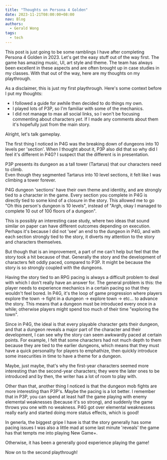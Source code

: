 ```yaml
---
title: "Thoughts on Persona 4 Golden"
date: 2023-11-21T08:00:00+08:00
nav: Blog
authors:
  - Gerald Wong
tags:
  - tech
---
```



This post is just going to be some ramblings I have after completing Persona 4 Golden in 2023.
Let's get the easy stuff out of the way first. The game has amazing music, UI, art style and theme.
The team has always been excellent in these aspects and are often brought up in case studies in my classes.
With that out of the way, here are my thoughts on my playthrough.

<!--more-->

As a disclaimer, this is just my first playthrough. 
Here's some context before I put my thoughts:

- I followed a guide for awhile then decided to do things my own.
- I played lots of P3P, so I'm familiar with some of the mechanics.
- I did not manage to max all social links, so I won't be focusing commenting about characters *yet*. If I made any comments about them it's hopefully just from the main story.


Alright, let's talk gameplay.

The first thing I noticed in P4G was the breaking down of dungeons into 10 levels per 'section'. 
When I thought about it, P3P also did that so why did I feel it's different in P4G?
I suspect that the different is in presentation. 

P3P presents its dungeon as a tall tower (Tartarus) that our characters need to climb.  
Even though they segmented Tartarus into 10 level sections, it felt like I was climbing a tower forever.

P4G dungeon 'sections' have their own theme and identity, and are strongly tied to a character in the game. 
Every section you complete in P4G is directly tied to some kind of a closure in the story.
This allowed me to go "Oh this person's dungeon is 10 levels", instead of "Argh, okay I managed to complete 10 out of 100 floors of a dungeon".

This is possibly an interesting case study, where two ideas that sound similar on paper can have different outcomes depending on execution. 
Perhaps it's because I did not 'see' an end to the dungeon in P4G, and with each section strongly tied to the story, it diverts my attention to the story and characters themselves.

But though that is an improvement, a part of me can't help but feel that the story took a hit because of that. 
Generally the story and the development of characters felt oddly paced, compared to P3P.
It might be because the story is so strongly coupled with the dungeons. 

Having the story tied to an RPG pacing is always a difficult problem to deal with which I don't really have an answer for.
The general problem is this: the player needs to experience mechanics in a certain pacing so that they wouldn't feel bored. 
In P4G, it's the loop of game progression where players explore the town -> fight in a dungeon -> explore town -> etc... to advance the story.
This means that a dungeon must be introduced every once in a while; otherwise players might spend too much of their time "exploring the town". 

Since in P4G, the ideal is that every playable character gets their dungeon, and that a dungeon reveals a major part of the character and their development, I can see why the story can seem awkwardly paced at certain points. 
For example, I felt that some characters had not much depth to them because they are tied to the earlier dungeons, which means that they must have a quick personality for players to emphathize, then quickly introduce some insecurities in time to have a theme for a dungeon. 

Maybe, just maybe, that's why the first-year characters seemed more interesting than the second-year characters; they were the later ones to be introduced and by then, the writer has a lot of room to play with.

Other than that, another thing I noticed is that the dungeon mob fights are more interesting than P3P's. 
Maybe the pacing is a lot better.
I remember that in P3P, you can spend at least half the game playing with enemy elemental weaknesses (because it's so strong), and suddenly the game throws you one with no weakness.
P4G got over elemental weaknessess really early and started doing more status effects, which is good!

In generla, the biggest gripe I have is that the story generally has some pacing issues
I was also a little mad at some last minute 'reveals' the game has that tempts me into playing New Game+. 

Otherwise, it has been a generally good experience playing the game! 

Now on to the second playthrough!








